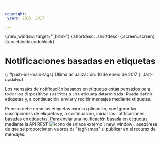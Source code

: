```yaml
---

copyright:
 years: 2015, 2017

---
```


{:new_window: target="_blank"}
{:shortdesc: .shortdesc}
{:screen:.screen}
{:codeblock:.codeblock}

# Notificaciones basadas en etiquetas 
{: #push-ios-main-tags}
Última actualización: 16 de enero de 2017
{: .last-updated}

Los mensajes de notificación basados en etiquetas están pensados para todos los dispositivos suscritos a una etiqueta determinada. Puede definir etiquetas y, a continuación, enviar y recibir mensajes mediante etiquetas. 

Primero debe crear las etiquetas para la aplicación, configurar las suscripciones de etiquetas y, a continuación, iniciar las notificaciones basadas en etiquetas. Para enviar una notificación basada en etiquetas mediante la [API REST ![icono de enlace externo](../../icons/launch-glyph.svg "icono de enlace externo")](https://mobile.{DomainName}/imfpush/){: new_window}, asegúrese de que se proporcionen valores de "tagNames" al publicar en el recurso de mensajes. 
